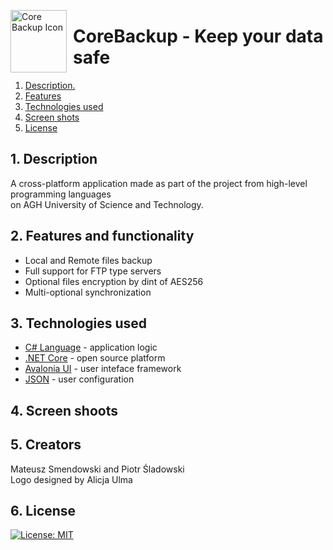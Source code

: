 <img src="https://github.com/piotrsladowski/CoreBackup/blob/master/CoreBackup/Assets/CoreBackup.ico"
     alt="Core Backup Icon" height="100" width="90"
     style="float: left; margin-right: 10px;">
# CoreBackup - Keep your data safe

1. [ Description. ](#desc)
2. [ Features ](#features)
3. [ Technologies used ](#techno)
4. [ Screen shots ](#screens)
6. [ License ](#license)

<a name="desc"></a>
## 1. Description
A cross-platform application made as part of the project from high-level programming languages
</br> on AGH University of Science and Technology.

<a name="features"></a>
## 2. Features and functionality
+ Local and Remote files backup
+ Full support for FTP type servers
+ Optional files encryption by dint of AES256
+ Multi-optional synchronization

<a name="techno"></a>
## 3. Technologies used
* [C# Language](https://docs.microsoft.com/pl-pl/dotnet/csharp/) - application logic
* [.NET Core](https://docs.microsoft.com/pl-pl/dotnet/core/) - open source platform
* [Avalonia UI](https://avaloniaui.net/) - user inteface framework
* [JSON](https://www.json.org/json-en.html) - user configuration 

<a name="screens"></a>
## 4. Screen shoots

<a name="crea"></a>
## 5. Creators
Mateusz Smendowski and Piotr Śladowski
</br> Logo designed by Alicja Ulma


<a name="license"></a>
## 6. License
[![License: MIT](https://img.shields.io/badge/License-MIT-yellow.svg)](https://opensource.org/licenses/MIT)
